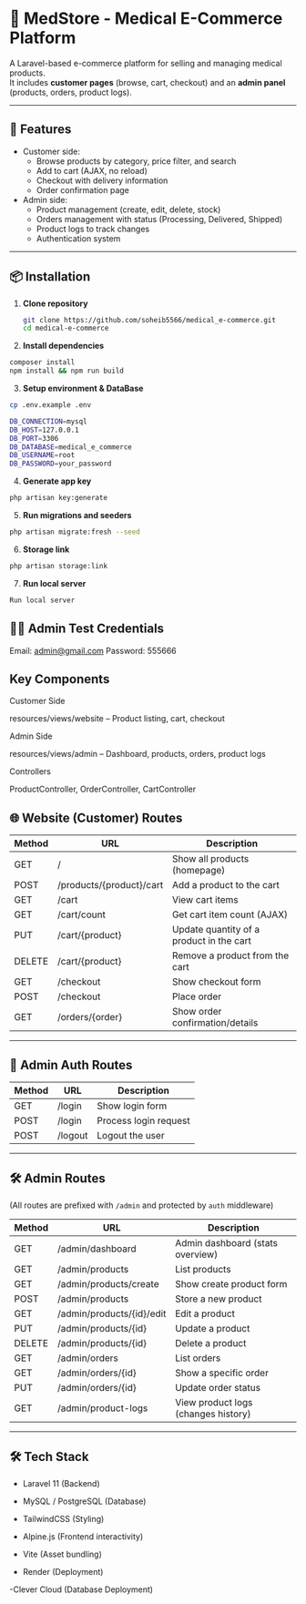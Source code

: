 # 🏥 MedStore - Medical E-Commerce Platform

A Laravel-based e-commerce platform for selling and managing medical products.  
It includes **customer pages** (browse, cart, checkout) and an **admin panel** (products, orders, product logs).  

---

## 🚀 Features
- Customer side:
  - Browse products by category, price filter, and search
  - Add to cart (AJAX, no reload)
  - Checkout with delivery information
  - Order confirmation page
- Admin side:
  - Product management (create, edit, delete, stock)
  - Orders management with status (Processing, Delivered, Shipped)
  - Product logs to track changes
  - Authentication system

---

## 📦 Installation

1. **Clone repository**
   ```bash
   git clone https://github.com/soheib5566/medical_e-commerce.git
   cd medical-e-commerce

2. **Install dependencies**
```bash
composer install
npm install && npm run build
```
3. **Setup environment & DataBase**
```bash
cp .env.example .env
```
```bash
DB_CONNECTION=mysql
DB_HOST=127.0.0.1
DB_PORT=3306
DB_DATABASE=medical_e_commerce
DB_USERNAME=root
DB_PASSWORD=your_password
```
4. **Generate app key**
```bash
php artisan key:generate
```
5. **Run migrations and seeders**
```bash
php artisan migrate:fresh --seed
```
6. **Storage link**
```bash
php artisan storage:link
```
7. **Run local server**
```bash
Run local server
```
## 👨‍💻 Admin Test Credentials
Email: admin@gmail.com
Password: 555666

## Key Components

Customer Side

resources/views/website – Product listing, cart, checkout

Admin Side

resources/views/admin – Dashboard, products, orders, product logs

Controllers

ProductController, OrderController, CartController

## 🌐 Website (Customer) Routes

| Method | URL                     | Description                                |
|--------|-------------------------|--------------------------------------------|
| GET    | /                       | Show all products (homepage)               |
| POST   | /products/{product}/cart| Add a product to the cart                  |
| GET    | /cart                   | View cart items                            |
| GET    | /cart/count             | Get cart item count (AJAX)                 |
| PUT    | /cart/{product}         | Update quantity of a product in the cart   |
| DELETE | /cart/{product}         | Remove a product from the cart             |
| GET    | /checkout               | Show checkout form                         |
| POST   | /checkout               | Place order                                |
| GET    | /orders/{order}         | Show order confirmation/details            |

---
## 🔑 Admin Auth Routes

| Method | URL      | Description            |
|--------|----------|------------------------|
| GET    | /login   | Show login form        |
| POST   | /login   | Process login request  |
| POST   | /logout  | Logout the user        |

---

## 🛠️ Admin Routes

(All routes are prefixed with `/admin` and protected by `auth` middleware)

| Method | URL                     | Description                                |
|--------|-------------------------|--------------------------------------------|
| GET    | /admin/dashboard        | Admin dashboard (stats overview)           |
| GET    | /admin/products         | List products                              |
| GET    | /admin/products/create  | Show create product form                   |
| POST   | /admin/products         | Store a new product                        |
| GET    | /admin/products/{id}/edit | Edit a product                           |
| PUT    | /admin/products/{id}    | Update a product                           |
| DELETE | /admin/products/{id}    | Delete a product                           |
| GET    | /admin/orders           | List orders                                |
| GET    | /admin/orders/{id}      | Show a specific order                      |
| PUT    | /admin/orders/{id}      | Update order status                        |
| GET    | /admin/product-logs     | View product logs (changes history)        |
---
## 🛠️ Tech Stack

- Laravel 11 (Backend)

- MySQL / PostgreSQL (Database)

- TailwindCSS (Styling)

- Alpine.js (Frontend interactivity)

- Vite (Asset bundling)

- Render (Deployment)

-Clever Cloud (Database Deployment)
